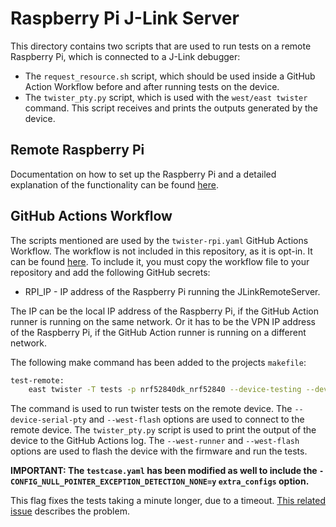 # Raspberry Pi J-Link Server

This directory contains two scripts that are used to run tests on a remote Raspberry Pi, which is connected to a J-Link debugger:

- The `request_resource.sh` script, which should be used inside a GitHub Action Workflow before and after running tests on the device.
- The `twister_pty.py` script, which is used with the `west/east twister` command. This script receives and prints the outputs generated by the device.

## Remote Raspberry Pi

Documentation on how to set up the Raspberry Pi and a detailed explanation of the functionality can be found [here](https://github.com/IRNAS/irnas-runners-software/blob/main/rpi-jlink-server/README.md).

## GitHub Actions Workflow

The scripts mentioned are used by the `twister-rpi.yaml` GitHub Actions Workflow.
The workflow is not included in this repository, as it is opt-in. It can be found [here](...). To include it, you must copy the workflow file to your repository and add the following GitHub secrets:

- RPI_IP - IP address of the Raspberry Pi running the JLinkRemoteServer. 

The IP can be the local IP address of the Raspberry Pi, if the GitHub Action runner is running on the same network. Or it has to be the VPN IP address of the Raspberry Pi, if the GitHub Action runner is running on a different network.

The following make command has been added to the projects `makefile`:

```bash
test-remote:
    east twister -T tests -p nrf52840dk_nrf52840 --device-testing --device-serial-pty="scripts/twister_pty.py --host ${RPI_IP} --port 7777" --west-runner=jlink --west-flash="--tool-opt=ip ${RPI_IP}:7778"
```

The command is used to run twister tests on the remote device. The `--device-serial-pty` and `--west-flash` options are used to connect to the remote device. The `twister_pty.py` script is used to print the output of the device to the GitHub Actions log. The `--west-runner` and `--west-flash` options are used to flash the device with the firmware and run the tests.

**IMPORTANT: The `testcase.yaml` has been modified as well to include the `- CONFIG_NULL_POINTER_EXCEPTION_DETECTION_NONE=y` `extra_configs` option.**

This flag fixes the tests taking a minute longer, due to a timeout. [This related issue](https://github.com/zephyrproject-rtos/zephyr/issues/39216) describes the problem.

